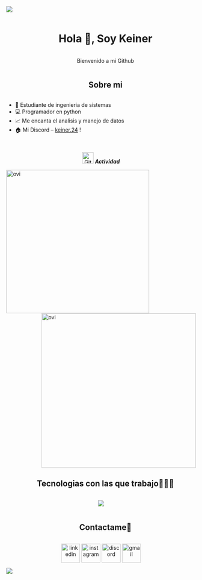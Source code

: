 <!--horizontal divider(gradiant)-->
<img src="https://user-images.githubusercontent.com/73097560/115834477-dbab4500-a447-11eb-908a-139a6edaec5c.gif">

<!--h1 without bottom border-->
<div id="user-content-toc">
  <ul align="center">
    <summary><h1 style="display: inline-block">Hola 👋, Soy Keiner </h1></summary>
    <p>Bienvenido a mi Github</p>
  </ul>
</div>


<!--h2 without bottom border-->
<div id="user-content-toc">
  <ul align="center">
    <summary><h2 style="display: inline-block">Sobre mi</h2></summary>
  </ul>
</div>


<!--Intro start-->
- 🔭 Estudiante de ingenieria de sistemas
- 💻 Programador en python
- 📈 Me encanta el analisis y manejo de datos
- 🏠 Mi Discord –  [keiner.24](https://discordapp.com/users/957722095381540874) !
<!--Intro end-->


<br>
<!--- stats & Trophy (start) -->
<p align="center">
  <!--- stats (start) -->
<tr border="none">
<td width="50%" align="center">
</td>
 <img src="https://media.giphy.com/media/W5eoZHPpUx9sapR0eu/giphy.gif" width="30px" alt="Git"/>&nbsp;<i><b>Actividad</b></i></p>

<td width="50%" align="center">
  <p><img align="left" src="https://github-readme-stats.vercel.app/api/top-langs?username=K31NER&show_icons=true&locale=en&layout=compact&theme=chartreuse-dark" width="380" alt="ovi" /></p>
<p>&nbsp;<img align="right" src="https://github-readme-stats.vercel.app/api?username=K31NER&sho_icons=true&locale=en&theme=chartreuse-dark" alt="ovi" width="410" /></p>
<br><br><br><br><br>
  
  </td>
</tr>

<!--- stats (end) -->

</p>        
<!--- stats (end) -->
<br>

<!--h1 without bottom border-->
<div id="user-content-toc">
  <ul align="center">
    <summary><h2 style="display: inline-block">Tecnologias con las que trabajo👨🏻‍💻</h2></summary>
  </ul>
</div>
<!--tech stack icons-->
<p align="center">
  <a href="https://skillicons.dev">
    <img src="https://skillicons.dev/icons?i=git,github,discord,windows,vscode,html,mysql,py,django&perline=14" />
  </a>
</p>


<!-- Connect with me -->
<!--h2 without bottom border-->
<div id="user-content-toc">
  <ul align="center">
    <summary><h2 style="display: inline-block">Contactame🤝</h2></summary>
  </ul>
</div>

<!--icons and links-->
<p align="center">
<a href="https://www.linkedin.com/in/keiner-zu%C3%B1iga-romero-1b00a92b4?utm_source=share&utm_campaign=share_via&utm_content=profile&utm_medium=android_app" target="blank"><img align="center" src="https://skillicons.dev/icons?i=linkedin&perline=14" alt="linkedin" height="50" width="50" /></a>
<a href="https://www.instagram.com/keiner_zr?igsh=YmI1YzZubWE5bHIx" target="blank"><img align="center" src="https://skillicons.dev/icons?i=instagram&perline=14" alt="instagram" height="50" width="50" /></a>
<a href="https://discordapp.com/keiner.24/957722095381540874" target="blank"><img align="center" src="https://skillicons.dev/icons?i=discord&perline=14" alt="discord" height="50" width="50" /></a>
<a href="mailto:zunigaromerokeiner@gmail.com" target="blank"><img align="center" src="https://skillicons.dev/icons?i=gmail&perline=14" alt="gmail" height="50" width="50" /></a>
  
</p>


<!--profile visit count-->



<!--horizontal divider(gradiant)-->
<img src="https://user-images.githubusercontent.com/73097560/115834477-dbab4500-a447-11eb-908a-139a6edaec5c.gif">


